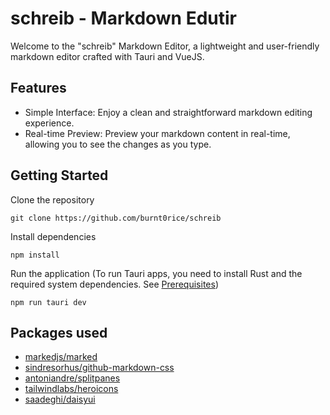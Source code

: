 # schreib - Markdown Edutir

Welcome to the "schreib" Markdown Editor, a lightweight and user-friendly markdown editor crafted with Tauri and VueJS.

## Features
- Simple Interface: Enjoy a clean and straightforward markdown editing experience.
- Real-time Preview: Preview your markdown content in real-time, allowing you to see the changes as you type.

## Getting Started
Clone the repository
```
git clone https://github.com/burnt0rice/schreib
```

Install dependencies
```
npm install
```

Run the application (To run Tauri apps, you need to install Rust and the required system dependencies. See [Prerequisites](https://tauri.app/v1/guides/getting-started/prerequisites))
```
npm run tauri dev
```

## Packages used
- [markedjs/marked](https://github.com/markedjs/marked)
- [sindresorhus/github-markdown-css](https://github.com/sindresorhus/github-markdown-css)
- [antoniandre/splitpanes](https://github.com/antoniandre/splitpanes)
- [tailwindlabs/heroicons](https://github.com/tailwindlabs/heroicons)
- [saadeghi/daisyui](https://github.com/saadeghi/daisyui)